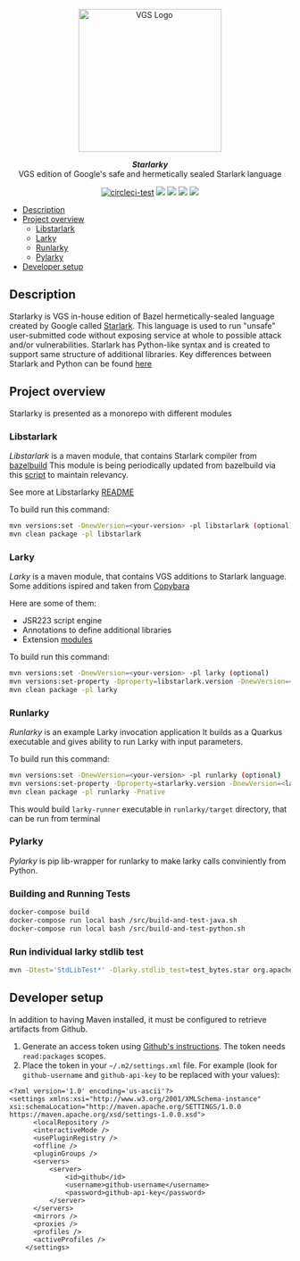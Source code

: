<p align="center"><a href="https://www.verygoodsecurity.com/"><img src="https://avatars.githubusercontent.com/u/17788525" width="256" alt="VGS Logo"></a></p>
<p align="center"><b><i>Starlarky</i></b><br/>VGS edition of Google's safe and hermetically sealed Starlark language</p>
<p align="center">
<a href="https://circleci.com/gh/verygoodsecurity/starlarky/tree/master"><img src="https://circleci.com/gh/verygoodsecurity/starlarky/tree/master.svg?style=svg" alt="circleci-test"></a>
<a href="https://github.com/verygoodsecurity/starlarky/releases"><img src="https://img.shields.io/github/v/release/verygoodsecurity/starlarky"/></a>
<a href="https://pypi.org/project/pylarky/"><img src="https://img.shields.io/pypi/v/pylarky"/></a>
<a href="https://github.com/verygoodsecurity/starlarky/blob/master/LICENSE"><img src="https://img.shields.io/github/license/verygoodsecurity/starlarky"/></a>
<img src="https://img.shields.io/snyk/vulnerabilities/github/verygoodsecurity/starlarky"/>
</p>

<!-- toc -->
* [Description](#description)
* [Project overview](#project-overview)
    * [Libstarlark](#libstarlark)
    * [Larky](#larky)
    * [Runlarky](#runlarky)
    * [Pylarky](#pylarky)
* [Developer setup](#developer-setup)
<!-- tocstop -->

## Description

Starlarky is VGS in-house edition of Bazel hermetically-sealed language created by Google called [Starlark](https://github.com/bazelbuild/starlark).
This language is used to run "unsafe" user-submitted code without exposing service at whole to possible attack and/or vulnerabilities.
Starlark has Python-like syntax and is created to support same structure of additional libraries. 
Key differences between Starlark and Python can be found [here](https://docs.bazel.build/versions/master/skylark/language.html#differences-with-python)


## Project overview

Starlarky is presented as a monorepo with different modules

### Libstarlark

_Libstarlark_ is a maven module, that contains Starlark compiler from [bazelbuild](https://github.com/bazelbuild/bazel/tree/master/src/main/java/net/starlark/java)
This module is being periodically updated from bazelbuild via this [script](https://github.com/verygoodsecurity/starlarky/blob/master/bin/update-starlark.py)
to maintain relevancy.

See more at Libstarlarky [README](https://github.com/verygoodsecurity/starlarky/blob/master/libstarlark/README.md)

To build run this command:
```bash
mvn versions:set -DnewVersion=<your-version> -pl libstarlark (optional)
mvn clean package -pl libstarlark
```

### Larky

_Larky_ is a maven module, that contains VGS additions to Starlark language.
Some additions ispired and taken from [Copybara](https://github.com/google/copybara/)

Here are some of them:
- JSR223 script engine
- Annotations to define additional libraries
- Extension [modules](https://github.com/verygoodsecurity/starlarky/blob/master/larky/src/main/java/com/verygood/security/larky/modules/README.md)

To build run this command:
```bash
mvn versions:set -DnewVersion=<your-version> -pl larky (optional)
mvn versions:set-property -Dproperty=libstarlark.version -DnewVersion=<larky-version> -pl larky
mvn clean package -pl larky
```

### Runlarky

_Runlarky_ is an example Larky invocation application
It builds as a Quarkus executable and gives ability to run Larky with input parameters.

To build run this command:
```bash
mvn versions:set -DnewVersion=<your-version> -pl runlarky (optional)
mvn versions:set-property -Dproperty=starlarky.version -DnewVersion=<larky-version> -pl runlarky
mvn clean package -pl runlarky -Pnative
```

This would build `larky-runner` executable in `runlarky/target` directory, that can be run from terminal

### Pylarky

_Pylarky_ is pip lib-wrapper for runlarky to make larky calls conviniently from Python.

### Building and Running Tests

```bash
docker-compose build
docker-compose run local bash /src/build-and-test-java.sh
docker-compose run local bash /src/build-and-test-python.sh
```

### Run individual larky stdlib test

```bash
mvn -Dtest='StdLibTest*' -Dlarky.stdlib_test=test_bytes.star org.apache.maven.plugins:maven-surefire-plugin:3.0.0-M5:test -pl larky
```

## Developer setup

In addition to having Maven installed, it must be configured to retrieve artifacts from Github.
1) Generate an access token using [Github's instructions](https://docs.github.com/en/github/authenticating-to-github/creating-a-personal-access-token).  The token needs `read:packages` scopes.
2) Place the token in your `~/.m2/settings.xml` file.  For example (look for `github-username` and `github-api-key` to be replaced with your values):
```
<?xml version='1.0' encoding='us-ascii'?>
<settings xmlns:xsi="http://www.w3.org/2001/XMLSchema-instance" xsi:schemaLocation="http://maven.apache.org/SETTINGS/1.0.0                           https://maven.apache.org/xsd/settings-1.0.0.xsd">
      <localRepository />
      <interactiveMode />
      <usePluginRegistry />
      <offline />
      <pluginGroups />
      <servers>
          <server>
              <id>github</id>
              <username>github-username</username>
              <password>github-api-key</password>
          </server>
      </servers>
      <mirrors />
      <proxies />
      <profiles />
      <activeProfiles />
    </settings>
```
